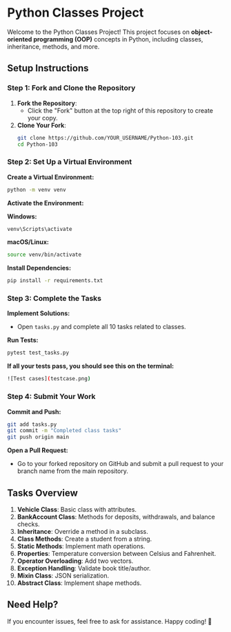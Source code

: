 # Python Classes Project

Welcome to the Python Classes Project! This project focuses on **object-oriented programming (OOP)** concepts in Python, including classes, inheritance, methods, and more.

## Setup Instructions

### Step 1: Fork and Clone the Repository
1. **Fork the Repository**:  
   - Click the "Fork" button at the top right of this repository to create your copy.
2. **Clone Your Fork**:  
   ```bash
   git clone https://github.com/YOUR_USERNAME/Python-103.git
   cd Python-103
   ```

### Step 2: Set Up a Virtual Environment

**Create a Virtual Environment:**
```bash
python -m venv venv
```

**Activate the Environment:**

**Windows:**
```bash
venv\Scripts\activate
```

**macOS/Linux:**
```bash
source venv/bin/activate
```

**Install Dependencies:**
```bash
pip install -r requirements.txt
```

### Step 3: Complete the Tasks

**Implement Solutions:**
- Open `tasks.py` and complete all 10 tasks related to classes.

**Run Tests:**
```bash
pytest test_tasks.py
```

**If all your tests pass, you should see this on the terminal:**
```bash
![Test cases](testcase.png)
```

### Step 4: Submit Your Work

**Commit and Push:**
```bash
git add tasks.py
git commit -m "Completed class tasks"
git push origin main
```

**Open a Pull Request:**
- Go to your forked repository on GitHub and submit a pull request to your branch name from the main repository.

## Tasks Overview

1. **Vehicle Class**: Basic class with attributes.
2. **BankAccount Class**: Methods for deposits, withdrawals, and balance checks.
3. **Inheritance**: Override a method in a subclass.
4. **Class Methods**: Create a student from a string.
5. **Static Methods**: Implement math operations.
6. **Properties**: Temperature conversion between Celsius and Fahrenheit.
7. **Operator Overloading**: Add two vectors.
8. **Exception Handling**: Validate book title/author.
9. **Mixin Class**: JSON serialization.
10. **Abstract Class**: Implement shape methods.

## Need Help?

If you encounter issues, feel free to ask for assistance. Happy coding! 🚀

